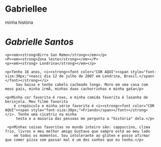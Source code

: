 # Gabriellee
minha história
<!DOCTYPE html>
<html lang="pt-br">
<head>
    <meta charset="UTF-8">
    <meta name="viewport" content="width=device-width, initial-scale=1.0">
    <title>Document</title>
</head>
<body>
    <h1><em>Gabrielle Santos</em></h1>

    <p><em><strong>Birro San Remo</strong></em></p>
    <P><em><strong>Zona leste</strong></em></P>
    <p><em><strong> Londrina</strong></em></p>

    <p>Tenho 16 anos, <i><strong><font color="COR AQUI"><span style="font-size:30px;">nasci dia 12 de julho de 2007 em Londrina, Brasil.</span></font></strong></i>
         Sou baixa e tenho cabelo cacheado longo. Moro em uma casa com meus pais, minha irmÃ, minhas duas cachorrinhas e minha gata</p>

    <p>Minha cor favorita é roxo, e minha comida favorita é lasanha de berinjela. Meu filme favorito
        é crepúsculo e minha série favorita é <i><strong><font color="COR AQUI"><span style="font-size:30px;">Friends</span></font></strong></i>. Tenho uma cicatriz na minha
         testa e a maioria das pessoas me pergunta a "história" dela.</p>

     <p>Minhas coisas favoritas no mundo inteiro são: cappuccino, clima frio, livros e meu melhor amigo Gustavo que sempre está ao meu lado
        em todos os momentos. Sou intolerante ao glúten e posso afirmar que comer pizza sem passar mal é um dos sonhos que eu tenho.</p>
</body>
</html>
